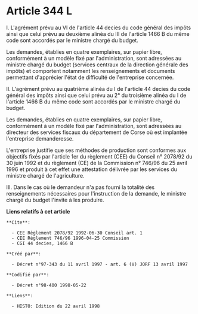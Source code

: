 # Article 344 L

I. L'agrément prévu au VI de l'article 44 decies du code général des impôts ainsi que celui prévu au deuxième alinéa du III
de l'article 1466 B du même code sont accordés par le ministre chargé du budget.

Les demandes, établies en quatre exemplaires, sur papier libre, conformément à un modèle fixé par l'administration, sont
adressées au ministre chargé du budget (services centraux de la direction générale des impôts) et comportent notamment les
renseignements et documents permettant d'apprécier l'état de difficulté de l'entreprise concernée.

II. L'agrément prévu au quatrième alinéa du I de l'article 44 decies du code général des impôts ainsi que celui prévu au 2°
du troisième alinéa du I de l'article 1466 B du même code sont accordés par le ministre chargé du budget.

Les demandes, établies en quatre exemplaires, sur papier libre, conformément à un modèle fixé par l'administration, sont
adressées au directeur des services fiscaux du département de Corse où est implantée l'entreprise demanderesse.

L'entreprise justifie que ses méthodes de production sont conformes aux objectifs fixés par l'article 1er du règlement (CEE)
du Conseil n° 2078/92 du 30 juin 1992 et du règlement (CE) de la Commission n° 746/96 du 25 avril 1996 et produit à cet effet
une attestation délivrée par les services du ministre chargé de l'agriculture.

III. Dans le cas où le demandeur n'a pas fourni la totalité des renseignements nécessaires pour l'instruction de la demande,
le ministre chargé du budget l'invite à les produire.

**Liens relatifs à cet article**

	**Cite**:

	  - CEE Règlement 2078/92 1992-06-30 Conseil art. 1
	  - CEE Règlement 746/96 1996-04-25 Commission
	  - CGI 44 decies, 1466 B

	**Créé par**:

	  - Décret n°97-343 du 11 avril 1997 - art. 6 (V) JORF 13 avril 1997

	**Codifié par**:

	  - Décret n°98-400 1998-05-22

	**Liens**:

	  - HISTO: Edition du 22 avril 1998
